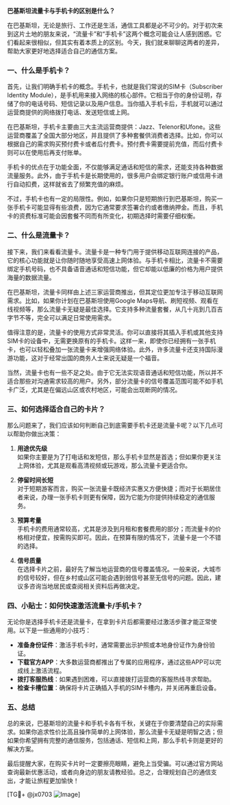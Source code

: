 **巴基斯坦流量卡与手机卡的区别是什么？**

在巴基斯坦，无论是旅行、工作还是生活，通信工具都是必不可少的。对于初次来到这片土地的朋友来说，“流量卡”和“手机卡”这两个概念可能会让人感到困惑。它们看起来很相似，但其实有着本质上的区别。今天，我们就来聊聊这两者的差异，帮助大家更好地选择适合自己的通信方案。

### **一、什么是手机卡？**

首先，让我们明确手机卡的概念。手机卡，也就是我们常说的SIM卡（Subscriber Identity Module），是手机用来接入网络的核心部件。它相当于你的身份证明，存储了你的电话号码、短信记录以及用户信息。当你插入手机卡后，手机就可以通过运营商提供的网络拨打电话、发送短信或上网。

在巴基斯坦，手机卡主要由三大主流运营商提供：Jazz、Telenor和Ufone。这些运营商覆盖了全国大部分地区，并且提供了多种套餐供消费者选择。比如，你可以根据自己的需求购买预付费卡或者后付费卡。预付费卡需要提前充值，而后付费卡则可以在使用后再支付账单。

手机卡的优点在于功能全面，不仅能够满足通话和短信的需求，还能支持各种数据流量服务。此外，由于手机卡是长期使用的，很多用户会绑定银行账户或信用卡进行自动扣费，这样就省去了频繁充值的麻烦。

不过，手机卡也有一定的局限性。例如，如果你只是短期旅行到巴基斯坦，购买一张手机卡可能显得有些浪费，因为它通常要求签署合约或者缴纳押金。而且，手机卡的资费标准可能会因套餐不同而有所变化，初期选择时需要仔细权衡。

### **二、什么是流量卡？**

接下来，我们来看看流量卡。流量卡是一种专门用于提供移动互联网连接的产品，它的核心功能就是让你随时随地享受高速上网体验。与手机卡相比，流量卡不需要绑定手机号码，也不具备语音通话和短信功能，但它却能以低廉的价格为用户提供海量的数据流量。

在巴基斯坦，流量卡同样由上述三家运营商推出，但其定位更加专注于移动互联网需求。比如，如果你计划在巴基斯坦使用Google Maps导航、刷短视频、观看在线视频等，那么流量卡无疑是最佳选择。它支持多种流量套餐，从几十兆到几百吉字节不等，完全可以满足日常使用需求。

值得注意的是，流量卡的使用方式非常灵活。你可以直接将其插入手机或其他支持SIM卡的设备中，无需更换原有的手机卡。这样一来，即使你已经拥有一张手机卡，也可以轻松叠加一张流量卡来增强网络体验。此外，许多流量卡还支持国际漫游功能，这对于经常出国的商务人士来说无疑是一个福音。

当然，流量卡也有一些不足之处。由于它无法实现语音通话和短信功能，所以并不适合那些对沟通需求较高的用户。另外，部分流量卡的信号覆盖范围可能不如手机卡广泛，尤其是在偏远山区或农村地区，可能会出现断网的情况。

### **三、如何选择适合自己的卡片？**

那么问题来了，我们应该如何判断自己到底需要手机卡还是流量卡呢？以下几点可以帮助你做出决策：

1. **用途优先级**  
   如果你主要是为了打电话和发短信，那么手机卡显然是首选；但如果你更关注上网体验，尤其是观看高清视频或玩游戏，那么流量卡更适合你。

2. **停留时间长短**  
   对于短期游客而言，购买一张流量卡既经济实惠又方便快捷；而对于长期居住者来说，办理一张手机卡则更有保障，因为它能为你提供持续稳定的通信服务。

3. **预算考量**  
   手机卡的费用通常较高，尤其是涉及到月租和套餐费用的部分；而流量卡的价格相对便宜，按需购买即可。因此，在预算有限的情况下，流量卡是一个不错的选择。

4. **信号质量**  
   在选择卡片之前，最好先了解当地运营商的信号覆盖情况。一般来说，大城市的信号较好，但在乡村或山区可能会遇到弱信号甚至无信号的问题。因此，建议多咨询当地居民或查阅相关资料后再做决定。

### **四、小贴士：如何快速激活流量卡/手机卡？**

无论你是选择手机卡还是流量卡，在拿到卡片后都需要经过激活步骤才能正常使用。以下是一些通用的小技巧：

- **准备身份证件**：激活手机卡时，通常需要出示护照或本地身份证作为身份验证。
- **下载官方APP**：大多数运营商都推出了专属的应用程序，通过这些APP可以完成线上激活流程。
- **拨打客服热线**：如果遇到困难，可以直接拨打运营商的客服热线寻求帮助。
- **检查卡槽位置**：确保将卡片正确插入手机的SIM卡槽内，并关闭再重启设备。

### **五、总结**

总的来说，巴基斯坦的流量卡和手机卡各有千秋，关键在于你要清楚自己的实际需求。如果你追求性价比高且操作简单的上网体验，那么流量卡无疑是明智之选；但如果你希望拥有完整的通信服务，包括通话、短信和上网，那么手机卡则是更好的解决方案。

最后提醒大家，在购买卡片时一定要擦亮眼睛，避免上当受骗。可以通过官方网站查询最新优惠活动，或者向身边的朋友请教经验。总之，合理规划自己的通信支出，才能让旅程更加愉快！

[TG💪+ @jx0703 ![Image](https://github.com/user-attachments/assets/dbca1d08-cadb-493c-b0ec-ad6f7a83f270)]